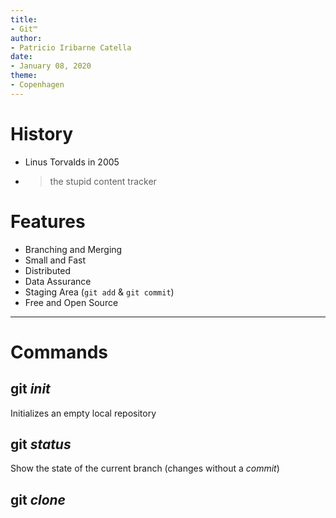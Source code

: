 ```yaml
---
title:
- Git™
author:
- Patricio Iribarne Catella
date:
- January 08, 2020
theme:
- Copenhagen
---
```


# History

- Linus Torvalds in 2005
- > the stupid content tracker

# Features

- Branching and Merging
- Small and Fast
- Distributed
- Data Assurance
- Staging Area (`git add` & `git commit`)
- Free and Open Source

------------------

# Commands

## git _init_

Initializes an empty local repository

## git _status_

Show the state of the current branch (changes without a _commit_)

## git _clone_ <url> <directory>


